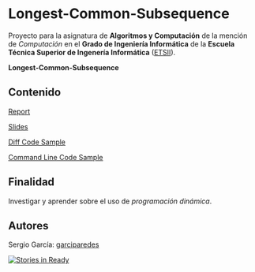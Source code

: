 # Longest-Common-Subsequence

Proyecto para la asignatura de **Algoritmos y Computación** de la mención de _Computación_ en el **Grado de Ingeniería Informática** de la **Escuela Técnica Superior de Ingenería Informática** ([ETSII](inf.uva.es)).

**Longest-Common-Subsequence**

Contenido
----

[Report](latex/report/report.pdf)

[Slides](latex/slides/slides.pdf)

[Diff Code Sample](fileDiffApp/)

[Command Line Code Sample](commandLineApp/)

Finalidad
----
Investigar y aprender sobre el uso de _programación dinámica_.


Autores
----
Sergio García: [garciparedes](https://github.com/garciparedes)

[![Stories in Ready](https://badge.waffle.io/garciparedes/Longest-Common-Subsequence.png?label=ready&title=Ready)](http://waffle.io/garciparedes/Longest-Common-Subsequence)
